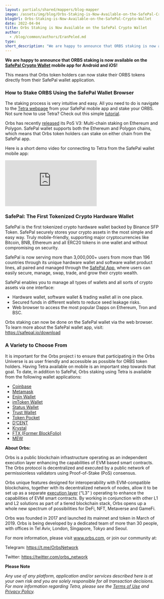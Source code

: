 ```yaml
---
layout: partials/shared/mappers/blog-mapper
image: /assets/img/blog/Orbs-Staking-is-Now-Available-on-the-SafePal-Crypto-Wallet/bg.jpg
blogUrl: Orbs-Staking-is-Now-Available-on-the-SafePal-Crypto-Wallet
date: 2022-04-04
title: Orbs Staking is Now Available on the SafePal Crypto Wallet
author:
  - /blog/common/authors/EranPeled.md
type:
short_description: "We are happy to announce that ORBS staking is now available on the SafePal Crypto Wallet mobile app for Android and iOS!"
---
```



**We are happy to announce that ORBS staking is now available on the [SafePal Crypto Wallet](https://safepal.io/download/) mobile app for Android and iOS!**

This means that Orbs token holders can now stake their ORBS tokens directly from their SafePal wallet application.


### How to Stake ORBS Using the SafePal Wallet Browser


The staking process is very intuitive and easy. All you need to do is navigate to the [Tetra webpage](https://staking.orbs.network/) from your SafePal mobile app and stake your ORBS. Not sure how to use Tetra? Check out this simple [tutorial](https://www.orbs.com/tetra-orbs-staking-wallet-tutorial/).

Orbs has recently [released](https://www.orbs.com/PolygonStakingDate/) its PoS V3: Multi-chain staking on Ethereum and Polygon. SafePal wallet supports both the Ethereum and Polygon chains, which means that Orbs token holders can stake on either chain from the SafePal app.

Here is a short demo video for connecting to Tetra from the SafePal wallet mobile app:

<iframe src="https://www.youtube.com/embed/1T3TImfUDIk" title="YouTube video player" frameborder="0" allow="accelerometer; autoplay; clipboard-write; encrypted-media; gyroscope; picture-in-picture" allowfullscreen></iframe>


### SafePal: The First Tokenized Crypto Hardware Wallet


SafePal is the first tokenized crypto hardware wallet backed by Binance SFP Token. SafePal securely stores your crypto assets in the most simple and easy way. Truly mobile-friendly, supporting major cryptocurrencies like Bitcoin, BNB, Ethereum and all ERC20 tokens in one wallet and without compromising on security.

SafePal is now serving more than 3,000,000+ users from more than 196 countries through its unique hardware wallet and software wallet product lines, all paired and managed through the [SafePal App](https://safepal.io/download), where users can easily secure, manage, swap, trade, and grow their crypto wealth.


SafePal enables you to manage all types of wallets and all sorts of crypto assets via one interface:

- Hardware wallet, software wallet & trading wallet all in one place.
- Secured funds in different wallets to reduce seed leakage risks.
- Web browser to access the most popular Dapps on Ethereum, Tron and BSC.


Orbs staking can now be done on the SafePal wallet via the web browser. To learn more about the SafePal wallet app, visit: https://safepal.io/download


### A Variety to Choose From

It is important for the  Orbs project i to ensure that participating in the Orbs Universe is as user friendly and 
accessible as possible for ORBS token holders. Having Tetra available on mobile is an important step
towards that goal. To date, in addition to SafePal, Orbs staking using Tetra is available from the following 
wallet applications:
 
- [Coinbase](https://www.orbs.com/orbs-staking-is-now-available-on-the-coinbase-wallet-mobile-app)
- [Metamask](https://www.orbs.com/orbs-swaps-and-staking-now-available-on-metamask-wallet)
- [Enjin Wallet](https://www.orbs.com/tetra-staking-wallet-by-orbs-now-on-mobile)
- [imToken Wallet](https://www.orbs.com/orbs-tetra-staking-is-now-available-on-imtoken-wallet)
- [Status Wallet](https://www.orbs.com/orbs-staking-is-now-available-on-the-status-wallet-mobile-app)
- [Trust Wallet](https://www.orbs.com/orbs-staking-is-now-available-on-the-trust-wallet-mobile)
- [Token Pocket](https://www.orbs.com/orbs-staking-is-now-available-on-token-pocket-wallet-mobile-app)
- [D’CENT](https://www.orbs.com/orbs-staking-is-now-available-on-dcent-wallet-mobile-app/)
- [Krystal](https://www.orbs.com/orbs-and-krystal-announce-a-partnership-focused-on-defi/)
- [FTX (Former BlockFolio)](https://www.orbs.com/orbs-is-now-available-on-blockfolio/)
- [MEW](https://play.google.com/store/apps/details?id=com.myetherwallet.mewwallet&hl=en&gl=US)


<div class='line-separator'> </div>



**About Orbs:**


Orbs is a public blockchain infrastructure operating as an independent execution layer enhancing the capabilities of EVM based smart contracts. The Orbs protocol is decentralized and executed by a public network of permissionless validators using Proof-of-Stake (PoS) consensus.

Orbs unique features designed for interoperability with EVM-compatible blockchains, together with its decentralized network of nodes, allow it to be set up as a separate [execution layer](https://www.orbs.com/How-Orbs-Hybrid-Architecture-Is-Becoming-a-Game-Changer-in-DeFi/) (“L3” ) operating to enhance the capabilities of EVM smart contracts. By working in conjunction with other L1 and L2 solutions as part of a tiered blockchain stack, Orbs opens up a whole new spectrum of possibilities for DeFi, NFT, Metaverse and GameFi.

Orbs was founded in 2017 and launched its mainnet and token in March of 2019. Orbs is being developed by a dedicated team of more than 30 people, with offices in Tel Aviv, London, Singapore, Tokyo and Seoul.

For more information, please visit www.orbs.com, or join our community at:

Telegram: https://t.me/OrbsNetwork

Twitter: https://twitter.com/orbs_network




<div class='line-separator'> </div>

**Please Note**

_Any use of any platform, application and/or services described here is at your own risk and you are solely responsible for all transaction decisions. For more information regarding Tetra, please see the [Terms of Use](https://staking.orbs.network/34ddbf2e660b9b7d284130e8444f09be.pdf) and [Privacy Policy](https://staking.orbs.network/bf7dd07efc692312eb717f6d2c367392.pdf)._



